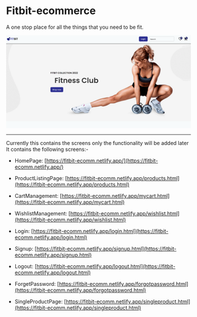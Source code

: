 # Fitbit-ecommerce

A one stop place for all the things that you need to be fit.

![fitbit-image](https://github.com/Ankur9669/Fitbit-ecommerce/blob/Readme/images/fitbit.png)

---

Currently this contains the screens only the functionality will be added later
It contains the following screens:-

- HomePage: [https://fitbit-ecomm.netlify.app/](https://fitbit-ecomm.netlify.app/)

- ProductListingPage: [https://fitbit-ecomm.netlify.app/products.html](https://fitbit-ecomm.netlify.app/products.html)

- CartManagement: [https://fitbit-ecomm.netlify.app/mycart.html](https://fitbit-ecomm.netlify.app/mycart.html)

- WishlistManagement: [https://fitbit-ecomm.netlify.app/wishlist.html](https://fitbit-ecomm.netlify.app/wishlist.html)

- Login: [https://fitbit-ecomm.netlify.app/login.html](https://fitbit-ecomm.netlify.app/login.html)

- Signup: [https://fitbit-ecomm.netlify.app/signup.html](https://fitbit-ecomm.netlify.app/signup.html)

- Logout: [https://fitbit-ecomm.netlify.app/logout.html](https://fitbit-ecomm.netlify.app/logout.html)

- ForgetPassword: [https://fitbit-ecomm.netlify.app/forgotpassword.html](https://fitbit-ecomm.netlify.app/forgotpassword.html)

- SingleProductPage: [https://fitbit-ecomm.netlify.app/singleproduct.html](https://fitbit-ecomm.netlify.app/singleproduct.html)
